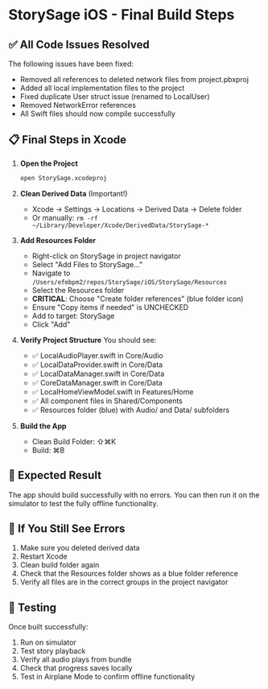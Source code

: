 # StorySage iOS - Final Build Steps

## ✅ All Code Issues Resolved

The following issues have been fixed:
- Removed all references to deleted network files from project.pbxproj
- Added all local implementation files to the project
- Fixed duplicate User struct issue (renamed to LocalUser)
- Removed NetworkError references
- All Swift files should now compile successfully

## 📋 Final Steps in Xcode

1. **Open the Project**
   ```bash
   open StorySage.xcodeproj
   ```

2. **Clean Derived Data** (Important!)
   - Xcode → Settings → Locations → Derived Data → Delete folder
   - Or manually: `rm -rf ~/Library/Developer/Xcode/DerivedData/StorySage-*`

3. **Add Resources Folder**
   - Right-click on StorySage in project navigator
   - Select "Add Files to StorySage..."
   - Navigate to `/Users/efmbpm2/repos/StorySage/iOS/StorySage/Resources`
   - Select the Resources folder
   - **CRITICAL**: Choose "Create folder references" (blue folder icon)
   - Ensure "Copy items if needed" is UNCHECKED
   - Add to target: StorySage
   - Click "Add"

4. **Verify Project Structure**
   You should see:
   - ✅ LocalAudioPlayer.swift in Core/Audio
   - ✅ LocalDataProvider.swift in Core/Data
   - ✅ LocalDataManager.swift in Core/Data
   - ✅ CoreDataManager.swift in Core/Data
   - ✅ LocalHomeViewModel.swift in Features/Home
   - ✅ All component files in Shared/Components
   - ✅ Resources folder (blue) with Audio/ and Data/ subfolders

5. **Build the App**
   - Clean Build Folder: ⇧⌘K
   - Build: ⌘B

## 🎯 Expected Result

The app should build successfully with no errors. You can then run it on the simulator to test the fully offline functionality.

## 🔧 If You Still See Errors

1. Make sure you deleted derived data
2. Restart Xcode
3. Clean build folder again
4. Check that the Resources folder shows as a blue folder reference
5. Verify all files are in the correct groups in the project navigator

## 📱 Testing

Once built successfully:
1. Run on simulator
2. Test story playback
3. Verify all audio plays from bundle
4. Check that progress saves locally
5. Test in Airplane Mode to confirm offline functionality